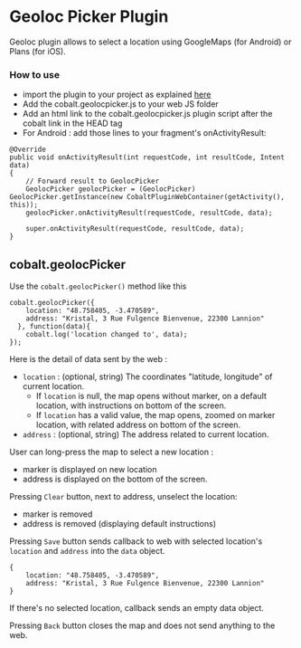 # Geoloc Picker Plugin

Geoloc plugin allows to select a location using GoogleMaps (for Android) or Plans (for iOS).

### How to use

* import the plugin to your project as explained [here](https://github.com/cobaltians/cobalt/wiki/Plugins-usage)
* Add the cobalt.geolocpicker.js to your web JS folder
* Add an html link to the cobalt.geolocpicker.js plugin script after the cobalt link in the HEAD tag
* For Android : add those lines to your fragment's onActivityResult:

```
@Override
public void onActivityResult(int requestCode, int resultCode, Intent data)
{
	// Forward result to GeolocPicker
	GeolocPicker geolocPicker = (GeolocPicker) GeolocPicker.getInstance(new CobaltPluginWebContainer(getActivity(), this));
	geolocPicker.onActivityResult(requestCode, resultCode, data);

	super.onActivityResult(requestCode, resultCode, data);
}
```

## cobalt.geolocPicker

Use the `cobalt.geolocPicker()` method like this


```
cobalt.geolocPicker({
    location: "48.758405, -3.470589", 
    address: "Kristal, 3 Rue Fulgence Bienvenue, 22300 Lannion"
  }, function(data){
    cobalt.log('location changed to', data);
});
```

Here is the detail of data sent by the web :

- `location` : (optional, string) The coordinates "latitude, longitude" of current location.
  - If `location` is null, the map opens without marker, on a default location, with instructions on bottom of the screen.
  - If `location` has a valid value, the map opens, zoomed on marker location, with related address on bottom of the screen.
- `address` : (optional, string) The address related to current location.

User can long-press the map to select a new location :
- marker is displayed on new location
- address is displayed on the bottom of the screen.

Pressing `Clear` button, next to address, unselect the location:
- marker is removed
- address is removed (displaying default instructions)

Pressing `Save` button sends callback to web with selected location's `location` and `address` into the `data` object.

```
{ 
    location: "48.758405, -3.470589", 
    address: "Kristal, 3 Rue Fulgence Bienvenue, 22300 Lannion"
}
```

If there's no selected location, callback sends an empty data object.

Pressing `Back` button closes the map and does not send anything to the web.
